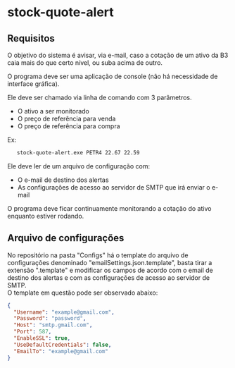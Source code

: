 # stock-quote-alert  

## Requisitos

O objetivo do sistema é avisar, via e-mail, caso a cotação de um ativo da B3 caia mais do que certo nível, ou suba acima de outro.

O programa deve ser uma aplicação de console (não há necessidade de interface gráfica).

Ele deve ser chamado via linha de comando com 3 parâmetros.

- O ativo a ser monitorado
- O preço de referência para venda
- O preço de referência para compra

Ex:

```bash
   stock-quote-alert.exe PETR4 22.67 22.59 
```

Ele deve ler de um arquivo de configuração com:  

- O e-mail de destino dos alertas
- As configurações de acesso ao servidor de SMTP que irá enviar o e-mail

O programa deve ficar continuamente monitorando a cotação do ativo enquanto estiver rodando.

## Arquivo de configurações

No repositório na pasta "Configs" há o template do arquivo de configurações denominado "emailSettings.json.template", basta tirar a extensão ".template" e modificar os campos de acordo com o email de destino dos alertas e com as configurações de acesso ao servidor de SMTP.  
O template em questão pode ser observado abaixo:  

```json
{
  "Username": "example@gmail.com",
  "Password": "password",
  "Host": "smtp.gmail.com",
  "Port": 587,
  "EnableSSL": true,
  "UseDefaultCredentials": false,
  "EmailTo": "example@gmail.com"
}
```
